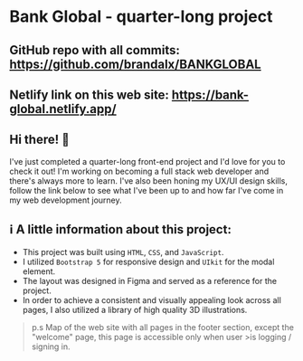 # Bank Global - quarter-long project

## GitHub repo with all commits: https://github.com/brandalx/BANKGLOBAL
## Netlify link on this web site: https://bank-global.netlify.app/


## Hi there! 👋
I've just completed a quarter-long front-end project and I'd love for you to check it out! I'm working on becoming a full stack web developer and there's always more to learn. I've also been honing my UX/UI design skills, follow the link below to see what I've been up to and how far I've come in my web development journey.

## ℹ A little information about this project:
 - This project was built using `HTML`, `CSS`, and `JavaScript`. 
 - I utilized `Bootstrap 5` for responsive design and `UIkit` for the modal element.
 - The layout was designed in Figma and served as a reference for the project. 
 - In order to achieve a consistent and visually appealing look across all pages, I also utilized a library of high quality 3D illustrations.

> p.s 
>Map of the web site with all pages in the footer section, except the "welcome" page, this page is accessible only when user >is logging / signing in.
